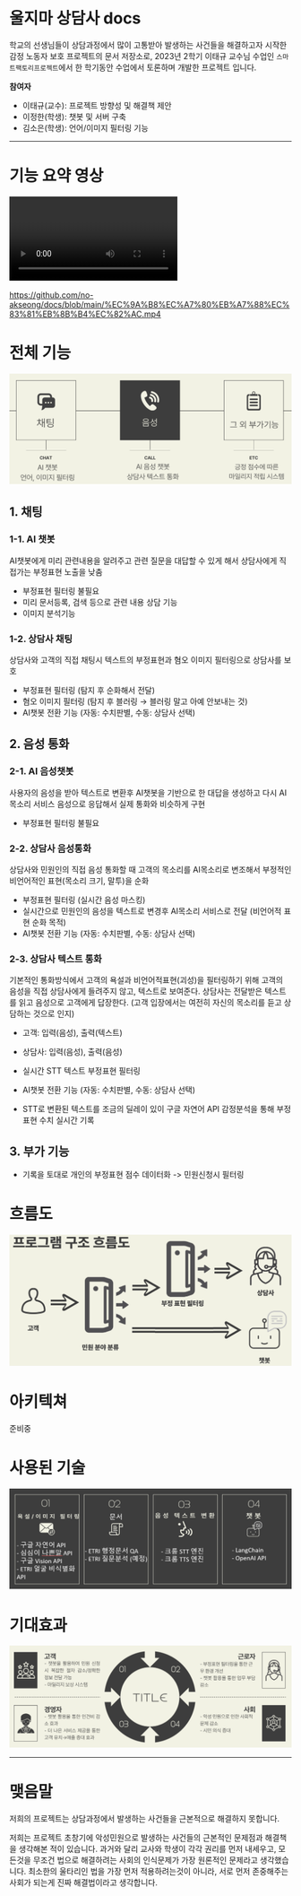 # 울지마 상담사 docs
학교의 선생님들이 상담과정에서 많이 고통받아 발생하는 사건들을 해결하고자 시작한 감정 노동자 보호 프로젝트의 문서 저장소로, 2023년 2학기 이태규 교수님 수업인 `스마트팩토리프로젝트`에서 한 학기동안  수업에서 토론하며 개발한 프로젝트 입니다.

**참여자**  
- 이태규(교수): 프로젝트 방향성 및 해결책 제안
- 이정한(학생): 챗봇 및 서버 구축
- 김소은(학생): 언어/이미지 필터링 기능

---

# 기능 요약 영상
<video src="%EC%9A%B8%EC%A7%80%EB%A7%88%EC%83%81%EB%8B%B4%EC%82%AC.mp4" controls title="Title"></video>

https://github.com/no-akseong/docs/blob/main/%EC%9A%B8%EC%A7%80%EB%A7%88%EC%83%81%EB%8B%B4%EC%82%AC.mp4

# 전체 기능
![Alt text](이미지/ppt/features.png)
## 1. 채팅

### 1-1. AI 챗봇
AI챗봇에게 미리 관련내용을 알려주고 관련 질문을 대답할 수 있게 해서 상담사에게 직접가는 부정표현 노출을 낮춤

- 부정표현 필터링 불필요
- 미리 문서등록, 검색 등으로 관련 내용 상담 기능
- 이미지 분석기능

### 1-2. 상담사 채팅
상담사와 고객의 직접 채팅시 텍스트의 부정표현과 혐오 이미지 필터링으로 상담사를 보호

- 부정표현 필터링 (탐지 후 순화해서 전달)
- 혐오 이미지 필터링 (탐지 후 블러링 → 블러링 말고 아예 안보내는 것)
- AI챗봇 전환 기능 (자동: 수치판별, 수동: 상담사 선택)

## 2. 음성 통화

### 2-1. AI 음성챗봇
사용자의 음성을 받아 텍스트로 변환후 AI챗봇을 기반으로 한 대답을 생성하고 다시 AI목소리 서비스 음성으로 응답해서 실제 통화와 비슷하게 구현

- 부정표현 필터링 불필요

### 2-2. 상담사 음성통화
상담사와 민원인의 직접 음성 통화할 때 고객의 목소리를 AI목소리로 변조해서 부정적인 비언어적인 표현(목소리 크기, 말투)을 순화

- 부정표현 필터링 (실시간 음성 마스킹)
- 실시간으로 민원인의 음성을 텍스트로 변경후 AI목소리 서비스로 전달 (비언어적 표현 순화 목적)
- AI챗봇 전환 기능 (자동: 수치판별, 수동: 상담사 선택)

### 2-3. 상담사 텍스트 통화

기본적인 통화방식에서 고객의 욕설과 비언어적표현(괴성)을 필터링하기 위해 고객의 음성을 직접 상담사에게 들려주지 않고, 텍스트로 보여준다. 상담사는 전달받은 텍스트를 읽고 음성으로 고객에게 답장한다. (고객 입장에서는 여전히 자신의 목소리를 듣고 상담하는 것으로 인지)

- 고객: 입력(음성), 출력(텍스트)
- 상담사: 입력(음성), 출력(음성)

- 실시간 STT 텍스트 부정표현 필터링
- AI챗봇 전환 기능 (자동: 수치판별, 수동: 상담사 선택)
- STT로 변환된 텍스트를 조금의 딜레이 있이 구글 자연어 API 감정분석을 통해 부정표현 수치 실시간 기록


## 3. 부가 기능
- 기록을 토대로 개인의 부정표현 점수 데이터화 -> 민원신청시 필터링


# 흐름도
![Alt text](이미지/ppt/flow.png)


# 아키텍쳐
준비중

# 사용된 기술
![Alt text](이미지/ppt/tech.png)


# 기대효과
![Alt text](이미지/ppt/future-effects.png)

---

# 맺음말
저희의 프로젝트는 상담과정에서 발생하는 사건들을 근본적으로 해결하지 못합니다.

저희는 프로젝트 초창기에 악성민원으로 발생하는 사건들의 근본적인 문제점과 해결책을 생각해본 적이 있습니다. 과거와 달리 교사와 학생이 각각 권리를 먼저 내세우고, 모든것을 무조건 법으로 해결하려는 사회의 인식문제가 가장 원론적인 문제라고 생각했습니다. 최소한의 울타리인 법을 가장 먼저 적용하려는것이 아니라, 서로 먼저 존중해주는 사회가 되는게 진짜 해결법이라고 생각합니다.